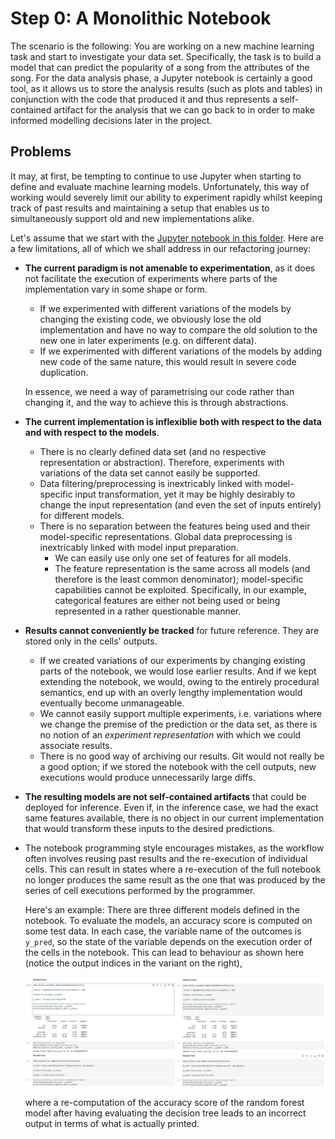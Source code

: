# Step 0: A Monolithic Notebook

The scenario is the following: 
You are working on a new machine learning task and start to investigate your data set. 
Specifically, the task is to build a model that can predict the popularity of a song
from the attributes of the song.
For the data analysis phase, a Jupyter notebook is certainly a good tool, 
as it allows us to store the analysis results (such as plots and tables) in conjunction 
with the code that produced it and thus represents a self-contained artifact
for the analysis that we can go back to in order to make informed modelling decisions
later in the project.


## Problems

It may, at first, be tempting to continue to use Jupyter when starting to define and evaluate 
machine learning models. 
Unfortunately, this way of working would severely limit our ability to experiment rapidly whilst
keeping track of past results and maintaining a setup that enables us to simultaneously support
old and new implementations alike.

Let's assume that we start with the [Jupyter notebook in this folder](spotify-song-popularity-prediction.ipynb).
Here are a few limitations, all of which we shall address in our refactoring journey:

* **The current paradigm is not amenable to experimentation**, as it does not facilitate the execution
  of experiments where parts of the implementation vary in some shape or form.

  * If we experimented with different variations of the models by
    changing the existing code, we obviously lose the old implementation and have no
    way to compare the old solution to the new one in later experiments (e.g. on different data).
  * If we experimented with different variations of the models by 
    adding new code of the same nature, this would result in severe code duplication.

  In essence, we need a way of parametrising our code rather than changing it, and the way
  to achieve this is through abstractions.

* **The current implementation is inflexiblie both with respect to the data and with 
  respect to the models**.

  * There is no clearly defined data set (and no respective representation or abstraction).
    Therefore, experiments with variations of the data set cannot easily be supported.
  * Data filtering/preprocessing is inextricably linked with model-specific input transformation, 
    yet it may be highly desirably to change the input representation (and even the set of inputs entirely) for different models.
  * There is no separation between the features being used and their model-specific representations.
    Global data preprocessing is inextricably linked with model input preparation.
      * We can easily use only one set of features for all models.
      * The feature representation is the same across all models (and therefore is the least common denominator); model-specific capabilities cannot be exploited.
        Specifically, in our example, categorical features are either not being used or being
        represented in a rather questionable manner.

* **Results cannot conveniently be tracked** for future reference. They are stored only in the cells'
  outputs.
    * If we created variations of our experiments by changing existing parts of the notebook, 
      we would lose earlier results. 
      And if we kept extending the notebook, we would, owing to the entirely procedural semantics, 
      end up with an overly lengthy implementation would eventually become unmanageable.
    * We cannot easily support multiple experiments, i.e. variations where we change the premise of
      the prediction or the data set, as there is no notion of an *experiment representation* with which we could associate results.
    * There is no good way of archiving our results. Git would not really be a good option; if we stored the notebook with the cell outputs, new executions would produce unnecessarily large diffs.

* **The resulting models are not self-contained artifacts** that could be deployed for inference.
  Even if, in the inference case, we had the exact same features available, there is no object in our
  current implementation that would transform these inputs to the desired predictions.

* The notebook programming style encourages mistakes, as the workflow often involves reusing
  past results and the re-execution of individual cells. 
  This can result in states where a re-execution of the full notebook no longer produces the same 
  result as the one that was produced by the series of cell executions performed by the programmer.

  Here's an example: There are three different models defined in the notebook. 
  To evaluate the models, an accuracy score is computed on some test data. 
  In each case, the variable name of the outcomes is `y_pred`, so the state of the
  variable depends on the execution order of the cells in the notebook. 
  This can lead to behaviour as shown here (notice the output indices in the variant on the right),

  ![different_state](res/different_states.png)

  where a re-computation of the accuracy score of the random forest model after having evaluating the decision tree leads to an incorrect output in terms of what is actually printed.
